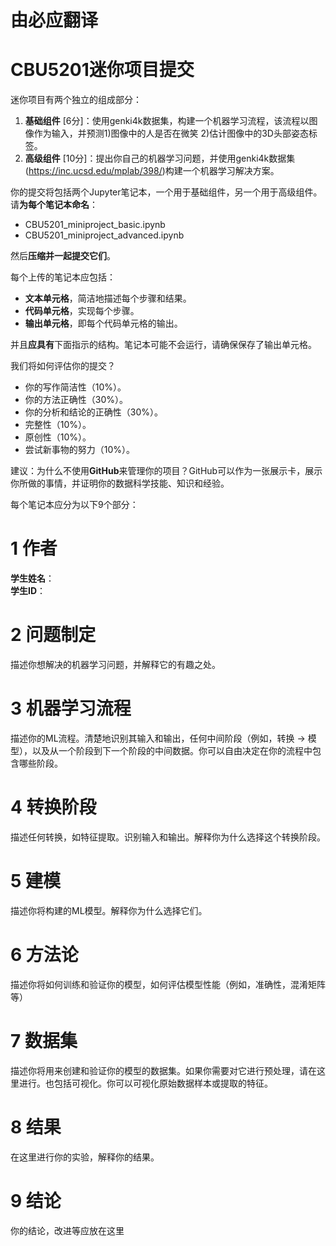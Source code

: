 # 由必应翻译
# CBU5201迷你项目提交

迷你项目有两个独立的组成部分：

1.   **基础组件** [6分]：使用genki4k数据集，构建一个机器学习流程，该流程以图像作为输入，并预测1)图像中的人是否在微笑 2)估计图像中的3D头部姿态标签。
2.   **高级组件** [10分]：提出你自己的机器学习问题，并使用genki4k数据集(https://inc.ucsd.edu/mplab/398/)构建一个机器学习解决方案。

你的提交将包括两个Jupyter笔记本，一个用于基础组件，另一个用于高级组件。请**为每个笔记本命名**：

* CBU5201_miniproject_basic.ipynb
* CBU5201_miniproject_advanced.ipynb

然后**压缩并一起提交它们**。

每个上传的笔记本应包括：

*   **文本单元格**，简洁地描述每个步骤和结果。
*   **代码单元格**，实现每个步骤。
*   **输出单元格**，即每个代码单元格的输出。

并且**应具有**下面指示的结构。笔记本可能不会运行，请确保保存了输出单元格。

我们将如何评估你的提交？

*   你的写作简洁性（10%）。
*   你的方法正确性（30%）。
*   你的分析和结论的正确性（30%）。
*   完整性（10%）。
*   原创性（10%）。
*   尝试新事物的努力（10%）。

建议：为什么不使用**GitHub**来管理你的项目？GitHub可以作为一张展示卡，展示你所做的事情，并证明你的数据科学技能、知识和经验。

每个笔记本应分为以下9个部分：

# 1 作者

**学生姓名**：     
**学生ID**：  

# 2 问题制定

描述你想解决的机器学习问题，并解释它的有趣之处。

# 3 机器学习流程

描述你的ML流程。清楚地识别其输入和输出，任何中间阶段（例如，转换 -> 模型），以及从一个阶段到下一个阶段的中间数据。你可以自由决定在你的流程中包含哪些阶段。

# 4 转换阶段

描述任何转换，如特征提取。识别输入和输出。解释你为什么选择这个转换阶段。

# 5 建模

描述你将构建的ML模型。解释你为什么选择它们。

# 6 方法论

描述你将如何训练和验证你的模型，如何评估模型性能（例如，准确性，混淆矩阵等）

# 7 数据集

描述你将用来创建和验证你的模型的数据集。如果你需要对它进行预处理，请在这里进行。也包括可视化。你可以可视化原始数据样本或提取的特征。

# 8 结果

在这里进行你的实验，解释你的结果。

# 9 结论

你的结论，改进等应放在这里
